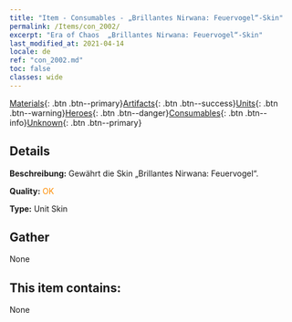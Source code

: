 ```yaml
---
title: "Item - Consumables - „Brillantes Nirwana: Feuervogel“-Skin"
permalink: /Items/con_2002/
excerpt: "Era of Chaos  „Brillantes Nirwana: Feuervogel“-Skin"
last_modified_at: 2021-04-14
locale: de
ref: "con_2002.md"
toc: false
classes: wide
---
```

 [Materials](/de/Items/){: .btn .btn--primary}[Artifacts](/de/Items/Artifacts/){: .btn .btn--success}[Units](/de/Items/Units/){: .btn .btn--warning}[Heroes](/de/Items/Heroes/){: .btn .btn--danger}[Consumables](/de/Items/Consumables/){: .btn .btn--info}[Unknown](/de/Items/Unknown/){: .btn .btn--primary}

## Details
 **Beschreibung:** Gewährt die Skin „Brillantes Nirwana: Feuervogel“.

 **Quality:** <span style="color: #FF8C00">OK</span>

 **Type:** Unit Skin

## Gather

  None

## This item contains:

  None

